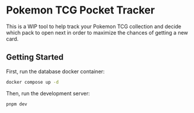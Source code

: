 # Pokemon TCG Pocket Tracker

This is a WIP tool to help track your Pokemon TCG collection and decide which pack to open next in order to maximize the chances of getting a new card.

## Getting Started

First, run the database docker container:

```bash
docker compose up -d
```

Then, run the development server:

```bash
pnpm dev
```
